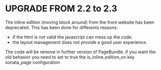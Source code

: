 UPGRADE FROM 2.2 to 2.3
=======================

The inline edition (moving block around) from the front website has been deprecated. This has been done for differents reasons:
* if the html is not valid the javascript can mess up the code.
* the layout management does not provide a good user experience.

The code will be remove in further version of PageBundle. if you want the old behavior you need to set to true the is_inline_edition_on key sonata_page configuration